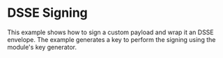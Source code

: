 # DSSE Signing

This example shows how to sign a custom payload and wrap it an DSSE envelope.
The example generates a key to perform the signing using the module's key
generator.
